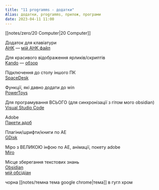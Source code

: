 ```yaml
---
title: "11 programms - додатки"
Alias: додатки, programms, прилож, програми
date: 2023-04-11 11:00
---
```

[[notes/zero/20 Computer|20 Computer]]

Додаток для клавіатури  
[AHK](https://www.autohotkey.com/) — [мій AHK файл](https://drive.google.com/file/d/1q28CUQOcXu58yCAi21JLKbTtFy4tYVxp/view?usp=sharing)

Для красивого відображення ярликів/скриптів  
[Kando](https://github.com/kando-menu/kando) — [обзор](https://youtu.be/Xdf1Q4rbqSE?si=3hQ84LgkGCcaLBpd)  

Підключення до столу іншого ПК  
[SpaceDesk](https://www.spacedesk.net/#download) 

Функції, які давно додати до win  
[PowerToys](https://github.com/microsoft/PowerToys)

Для програмування ВСЬОГО (для синхронізації з гітом мого obsidian)  
[Visual Studio Code](https://code.visualstudio.com/)

Adobe  
[Пакети адоб](https://t.me/photoshop_lightroom_illustrator/137)

Плагіни/шрифти/книги по AE  
[GDisk](https://drive.google.com/drive/folders/1hgtdDMsOZH9k2cCVBCHB6qGWoWusl-T_?usp=sharing)

Міро з ВЕЛИКОЮ інфою по AE, анімації, покету adobe  
[Miro](https://miro.com/app/board/uXjVMaVU7UU=/?moveToWidget=3458764549752978023&cot=14)

Місце зберегання текстових знань  
[Obsidian](https://obsidian.md/)  
[мій обсідіан](https://crumplum.github.io/greenGardenCrumPlum/)  

чорна [[notes/темна тема google chrome|тема]] в гугл хром
